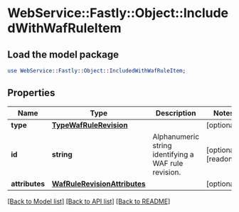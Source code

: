 # WebService::Fastly::Object::IncludedWithWafRuleItem

## Load the model package
```perl
use WebService::Fastly::Object::IncludedWithWafRuleItem;
```

## Properties
Name | Type | Description | Notes
------------ | ------------- | ------------- | -------------
**type** | [**TypeWafRuleRevision**](TypeWafRuleRevision.md) |  | [optional] 
**id** | **string** | Alphanumeric string identifying a WAF rule revision. | [optional] [readonly] 
**attributes** | [**WafRuleRevisionAttributes**](WafRuleRevisionAttributes.md) |  | [optional] 

[[Back to Model list]](../README.md#documentation-for-models) [[Back to API list]](../README.md#documentation-for-api-endpoints) [[Back to README]](../README.md)


